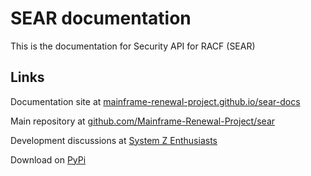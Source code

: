 # SEAR documentation

This is the documentation for Security API for RACF (SEAR)

## Links

Documentation site at [mainframe-renewal-project.github.io/sear-docs](https://mainframe-renewal-project.github.io/sear-docs/)

Main repository at [github.com/Mainframe-Renewal-Project/sear](https://github.com/Mainframe-Renewal-Project/sear)

Development discussions at [System Z Enthusiasts](https://discord.gg/sze)

Download on [PyPi](https://pypi.org/project/pysear/)
